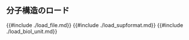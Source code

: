 ## 分子構造のロード

{{#include ./load_file.md}}
{{#include ./load_supformat.md}}
{{#include ./load_biol_unit.md}}
